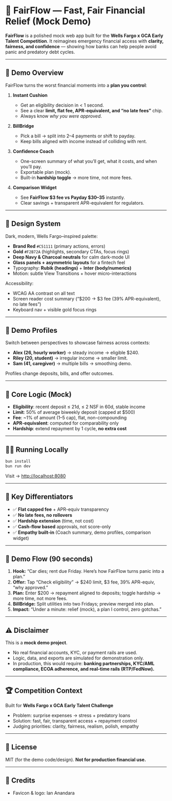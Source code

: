# 💸 FairFlow — Fast, Fair Financial Relief (Mock Demo)

**FairFlow** is a polished mock web app built for the **Wells Fargo x GCA Early Talent Competition**.
It reimagines emergency financial access with **clarity, fairness, and confidence** — showing how banks can help people avoid panic and predatory debt cycles.

---

## 🚀 Demo Overview

FairFlow turns the worst financial moments into a **plan you control**:

1. **Instant Cushion**
   - Get an eligibility decision in < 1 second.
   - See a clear **limit, flat fee, APR-equivalent, and “no late fees”** chip.
   - Always know *why you were approved*.

2. **BillBridge**
   - Pick a bill → split into 2–4 payments or shift to payday.
   - Keep bills aligned with income instead of colliding with rent.

3. **Confidence Coach**
   - One-screen summary of what you’ll get, what it costs, and when you’ll pay.
   - Exportable plan (mock).
   - Built-in **hardship toggle** → more time, not more fees.

4. **Comparison Widget**
   - See **FairFlow $3 fee vs Payday $30–35** instantly.
   - Clear savings + transparent APR-equivalent for regulators.

---

## 🎨 Design System

Dark, modern, Wells Fargo–inspired palette:

- **Brand Red** `#C51111` (primary actions, errors)
- **Gold** `#F2B72A` (highlights, secondary CTAs, focus rings)
- **Deep Navy & Charcoal neutrals** for calm dark-mode UI
- **Glass panels + asymmetric layouts** for a fintech feel
- Typography: **Rubik (headings)** + **Inter (body/numerics)**
- Motion: subtle View Transitions + hover micro-interactions

Accessibility:

- WCAG AA contrast on all text
- Screen reader cost summary (“$200 → $3 fee (39% APR-equivalent), no late fees”)
- Keyboard nav + visible gold focus rings

---

## 👥 Demo Profiles

Switch between perspectives to showcase fairness across contexts:

- **Alex (26, hourly worker)** → steady income → eligible $240.
- **Riley (20, student)** → irregular income → smaller limit.
- **Sam (41, caregiver)** → multiple bills → smoothing demo.

Profiles change deposits, bills, and offer outcomes.

---

## 🔑 Core Logic (Mock)

- **Eligibility**: recent deposit ≤ 21d, ≤ 2 NSF in 60d, stable income
- **Limit**: 50% of average biweekly deposit (capped at $500)
- **Fee**: ~1% of amount ($1–$5 cap), flat, non-compounding
- **APR-equivalent**: computed for comparability only
- **Hardship**: extend repayment by 1 cycle, **no extra cost**

---

## 🧑‍💻 Running Locally

```bash
bun install
bun run dev
```

Visit → [http://localhost:8080](http://localhost:8080)

---

## 🧾 Key Differentiators

- ✅ **Flat capped fee** + APR-equiv transparency
- ✅ **No late fees, no rollovers**
- ✅ **Hardship extension** (time, not cost)
- ✅ **Cash-flow based** approvals, not score-only
- ✅ **Empathy built-in** (Coach summary, demo profiles, comparison widget)

---

## 🎤 Demo Flow (90 seconds)

1. **Hook:** “Car dies; rent due Friday. Here’s how FairFlow turns panic into a plan.”
2. **Offer:** Tap “Check eligibility” → $240 limit, $3 fee, 39% APR-equiv, “why approved.”
3. **Plan:** Enter $200 → repayment aligned to deposits; toggle hardship → more time, not more fees.
4. **BillBridge:** Split utilities into two Fridays; preview merged into plan.
5. **Impact:** “Under a minute: relief (mock), a plan I control, zero gotchas.”

---

## ⚠️ Disclaimer

This is a **mock demo project**.

- No real financial accounts, KYC, or payment rails are used.
- Logic, data, and exports are simulated for demonstration only.
- In production, this would require: **banking partnerships, KYC/AML compliance, ECOA adherence, and real-time rails (RTP/FedNow).**

---

## 🏆 Competition Context

Built for **Wells Fargo x GCA Early Talent Challenge**

- Problem: surprise expenses → stress + predatory loans
- Solution: fast, fair, transparent access + repayment control
- Judging priorities: clarity, fairness, realism, polish, empathy

---

## 📜 License

MIT (for the demo code/design). **Not for production financial use.**

---

## 🙏 Credits

- Favicon & logo: Ian Anandara
